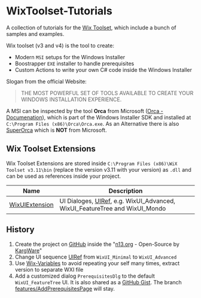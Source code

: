 # WixToolset-Tutorials

A collection of tutorials for the [Wix Toolset][Wix Toolset], which include a bunch of samples and examples.  

Wix toolset (v3 and v4) is the tool to create:

* Modern `MSI` setups for the Windows Installer
* Boostrapper `EXE` installer to handle prerequisites
* Custom Actions to write your own C# code inside the Windows Installer

Slogan from the official Website:
> THE MOST POWERFUL SET OF TOOLS AVAILABLE TO CREATE YOUR WINDOWS INSTALLATION EXPERIENCE.

A MSI can be inspected by the tool **Orca** from Microsoft ([Orca - Documenation][Orca - Documenation]), which is part of the Windows Installer SDK and installed at `C:\Program Files (x86)\Orca\Orca.exe`. As an Alternative there is also [SuperOrca][SuperOrca] which is **NOT** from Microsoft.

## Wix Toolset Extensions

Wix Toolset Extensions are stored inside `C:\Program Files (x86)\WiX Toolset v3.11\bin` (replace the version v3.11 with your version) as `.dll` and can be used as references inside your project.  

| Name           | Description                                                                                                              |
| -------------- | ------------------------------------------------------------------------------------------------------------------------ |
| [WixUIExtension][GitHub WixUIExtension] | UI Dialoges, [UIRef][Wix Toolset UIRef], e.g. WixUI_Advanced, WixUI_FeatureTree and WixUI_Mondo |

## History

1. Create the project on [GitHub][GitHub WixToolset-Tutorials] inside the "[n13.org][GitHub Org n13.org] - Open-Source by [KargWare][KargWare Website]"
1. Change UI sequence [UIRef][Wix Toolset UIRef] from `WixUI_Minimal` to `WixUI_Advanced`
1. Use [Wix-Variables][Wix Toolset Wix-Variables] to avoid repeating your self many times, extract version to separate WXI file
1. Add a customized dialog `PrerequisitesDlg` to the default `WixUI_FeatureTree` UI. It is also shared as a [GitHub Gist][GitHub Gist PrerequisitesDlg]. The branch [features/AddPrerequisitesPage][GitHub WixToolset-Tutorials branch AddPrerequisitesPage] will stay.

[KargWare Website]: https://kargware.com
[KargWare Notes]: https://notes.kargware.com
[GitHub Org n13.org]: https://github.com/n13org
[GitHub WixToolset-Tutorials]: https://github.com/n13org/WixToolset-Tutorials
[GitHub WixToolset-Tutorials branch AddPrerequisitesPage]: https://github.com/n13org/WixToolset-Tutorials/tree/features/AddPrerequisitesPage
[GitHub Gist PrerequisitesDlg]: https://gist.github.com/N7K4/8b146328db03484a61543c4f612c5dd3
[Wix Toolset]: http://wixtoolset.org/
[Wix Toolset UIRef]: https://wixtoolset.org/documentation/manual/v3/xsd/wix/uiref.html
[Wix Toolset Wix-Variables]: https://wixtoolset.org/documentation/manual/v3/votive/votive_project_references.html
[Orca - Documenation]: https://docs.microsoft.com/en-us/windows/win32/msi/orca-exe
[SuperOrca]: http://www.pantaray.com/msi_super_orca.html
[GitHub WixUIExtension]: https://github.com/wixtoolset/wix3/tree/develop/src/ext/UIExtension/wixlib
